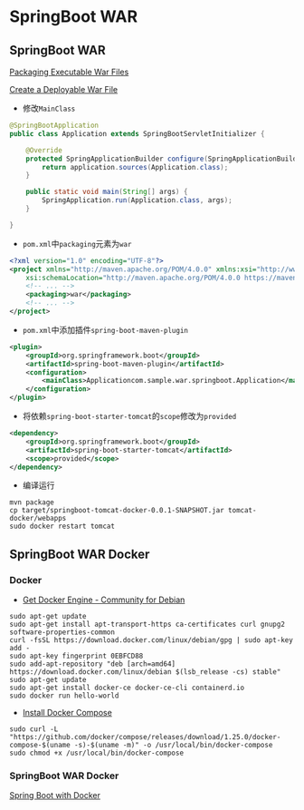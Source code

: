 # SpringBoot WAR

## SpringBoot WAR

[Packaging Executable War Files](https://docs.spring.io/spring-boot/docs/current/reference/htmlsingle/#build-tool-plugins-maven-packaging)

[Create a Deployable War File](https://docs.spring.io/spring-boot/docs/current/reference/htmlsingle/#howto-create-a-deployable-war-file)

- 修改`MainClass`

```java
@SpringBootApplication
public class Application extends SpringBootServletInitializer {

    @Override
    protected SpringApplicationBuilder configure(SpringApplicationBuilder application) {
        return application.sources(Application.class);
    }

    public static void main(String[] args) {
        SpringApplication.run(Application.class, args);
    }

}
```

- `pom.xml`中`packaging`元素为`war`

```xml
<?xml version="1.0" encoding="UTF-8"?>
<project xmlns="http://maven.apache.org/POM/4.0.0" xmlns:xsi="http://www.w3.org/2001/XMLSchema-instance"
    xsi:schemaLocation="http://maven.apache.org/POM/4.0.0 https://maven.apache.org/xsd/maven-4.0.0.xsd">
    <!-- ... -->
    <packaging>war</packaging>
    <!-- ... -->
</project>
```

- `pom.xml`中添加插件`spring-boot-maven-plugin`

```xml
<plugin>
    <groupId>org.springframework.boot</groupId>
    <artifactId>spring-boot-maven-plugin</artifactId>
    <configuration>
        <mainClass>Applicationcom.sample.war.springboot.Application</mainClass>
    </configuration>
</plugin>
```

- 将依赖`spring-boot-starter-tomcat`的`scope`修改为`provided`

```xml
<dependency>
    <groupId>org.springframework.boot</groupId>
    <artifactId>spring-boot-starter-tomcat</artifactId>
    <scope>provided</scope>
</dependency>
```

- 编译运行

```shell script
mvn package
cp target/springboot-tomcat-docker-0.0.1-SNAPSHOT.jar tomcat-docker/webapps
sudo docker restart tomcat
```

## SpringBoot WAR Docker

### Docker

- [Get Docker Engine - Community for Debian](https://docs.docker.com/install/linux/docker-ce/debian/)

```shell script
sudo apt-get update
sudo apt-get install apt-transport-https ca-certificates curl gnupg2 software-properties-common
curl -fsSL https://download.docker.com/linux/debian/gpg | sudo apt-key add -
sudo apt-key fingerprint 0EBFCD88
sudo add-apt-repository "deb [arch=amd64] https://download.docker.com/linux/debian $(lsb_release -cs) stable"
sudo apt-get update
sudo apt-get install docker-ce docker-ce-cli containerd.io
sudo docker run hello-world
```
  
- [Install Docker Compose](https://docs.docker.com/compose/install/)

```shell script
sudo curl -L "https://github.com/docker/compose/releases/download/1.25.0/docker-compose-$(uname -s)-$(uname -m)" -o /usr/local/bin/docker-compose
sudo chmod +x /usr/local/bin/docker-compose
```

### SpringBoot WAR Docker

[Spring Boot with Docker](https://spring.io/guides/gs/spring-boot-docker/)
